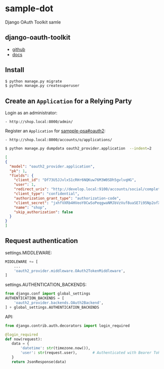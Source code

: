 # sample-dot

Django OAuth Toolkit samle

## django-oauth-toolkit

- [github](https://github.com/evonove/django-oauth-toolkit)
- [docs](https://django-oauth-toolkit.readthedocs.io/en/latest/)


## Install

~~~py
$ python manage.py migrate
$ python manage.py createsuperuser
~~~

## Create an `Application` for a Relying Party

Login as an administrator:

    - http://shop.local:8000/admin/

Register an `Application` for [sampple-psa#oauth2](https://github.com/hdknr/sample-psa/tree/oauth2):

    - http://shop.local:8000/accounts/o/applications/


~~~bash
$ python manage.py dumpdata oauth2_provider.application  --indent=2
~~~

~~~json
[
{
  "model": "oauth2_provider.application",
  "pk": 1,
  "fields": {
    "client_id": "Df73U5JJvlxS1cRHr6NQKuw76M3W0SDh5gvlvqHG",
    "user": 1,
    "redirect_uris": "http://develop.local:9100/accounts/social/complete/shop/",
    "client_type": "confidential",
    "authorization_grant_type": "authorization-code",
    "client_secret": "jxhfVXRb4HVeoY0CwSoPeqgwaNMJbVzVuf8uaSE7i95Np2ofXPifElid5aG55UbqdONUqX9Qef7dNRbZAKuQmriryubzIpM9UmZbTOSNIQOHMGDOu9F1guwWNgK9PYhf",
    "name": "shop",
    "skip_authorization": false
  }
}
]
~~~

## Request authentication

settings.MIDDLEWARE:

~~~py
MIDDLEWARE += [
    ...
    'oauth2_provider.middleware.OAuth2TokenMiddleware',
]
~~~

settings.AUTHENTICATION_BACKENDS:

~~~py
from django.conf import global_settings
AUTHENTICATION_BACKENDS = [
    'oauth2_provider.backends.OAuth2Backend',
] + global_settings.AUTHENTICATION_BACKENDS
~~~

API:

~~~py
from django.contrib.auth.decorators import login_required

@login_required
def now(request):
   data = {
       'datetime': str(timezone.now()),
       'user': str(request.user),       # Authenticated with Bearer Token
   }
   return JsonResponse(data)
~~~
